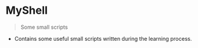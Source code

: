 # MyShell
> Some small scripts

* Contains some useful small scripts written during the learning process.